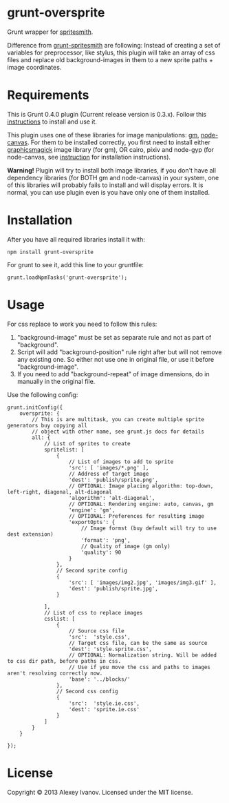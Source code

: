 grunt-oversprite
================

Grunt wrapper for [spritesmith](https://github.com/Ensighten/spritesmith).

Difference from [grunt-spritesmith](https://github.com/Ensighten/grunt-spritesmith) are following: Instead of creating a set of variables for preprocessor, like stylus, this plugin will take an array of css files and replace old background-images in them to a new sprite paths + image coordinates.



Requirements
============

This is Grunt 0.4.0 plugin (Current release version is 0.3.x). Follow this [instructions](https://github.com/gruntjs/grunt/wiki/Getting-started) to install and use it.

This plugin uses one of these libraries for image manipulations: [gm](https://github.com/aheckmann/gm), [node-canvas](https://github.com/LearnBoost/node-canvas). For them to be installed correctly, you first need to install either [graphicsmagick](http://www.graphicsmagick.org/) image library (for gm), OR cairo, pixiv and node-gyp (for node-canvas, see [instruction](https://github.com/LearnBoost/node-canvas/wiki/_pages) for installation instructions).

**Warning!** Plugin will try to install both image libraries, if you don't have all dependency libraries (for BOTH gm and node-canvas) in your system, one of this libraries will probably fails to install and will display errors. It is normal, you can use plugin even is you have only one of them installed.

Installation
============

After you have all required libraries install it with:

    npm install grunt-oversprite


For grunt to see it, add this line to your gruntfile:

    grunt.loadNpmTasks('grunt-oversprite');


Usage
=====

For css replace to work you need to follow this rules:

  1. "background-image" must be set as separate rule and not as part of "background".
  2. Script will add "background-position" rule right after but will not remove any existing one. So either not use one in original file, or use it before "background-image".
  3. If you need to add "background-repeat" of image dimensions, do in manually in the original file.

Use the following config:

    grunt.initConfig({
        oversprite: {
            // This is are multitask, you can create multiple sprite generators buy copying all 
            // object with other name, see grunt.js docs for details
            all: {
                // List of sprites to create
                spritelist: [
                    {
                        // List of images to add to sprite
                        'src': [ 'images/*.png' ],
                        // Address of target image
                        'dest': 'publish/sprite.png',
                        // OPTIONAL: Image placing algorithm: top-down, left-right, diagonal, alt-diagonal
                        'algorithm': 'alt-diagonal',
                        // OPTIONAL: Rendering engine: auto, canvas, gm
                        'engine': 'gm',
                        // OPTIONAL: Preferences for resulting image
                        'exportOpts': {
                            // Image formst (buy default will try to use dest extension)
                            'format': 'png',
                            // Quality of image (gm only)
                            'quality': 90
                        }
                    },
                    // Second sprite config
                    {
                        'src': [ 'images/img2.jpg', 'images/img3.gif' ],
                        'dest': 'publish/sprite.jpg',
                    }

                ],
                // List of css to replace images
                csslist: [
                    {
                        // Source css file
                        'src':  'style.css',
                        // Target css file, can be the same as source
                        'dest': 'style.sprite.css',
                        // OPTIONAL: Normalization string. Will be added to css dir path, before paths in css. 
                        // Use if you move the css and paths to images aren't resolving correctly now.
                        'base': '../blocks/'
                    },
                    // Second css config
                    {
                        'src':  'style.ie.css',
                        'dest': 'sprite.ie.css'
                    }
                ]
            }
        }

    });

License
=======

Copyright © 2013 Alexey Ivanov. Licensed under the MIT license.
